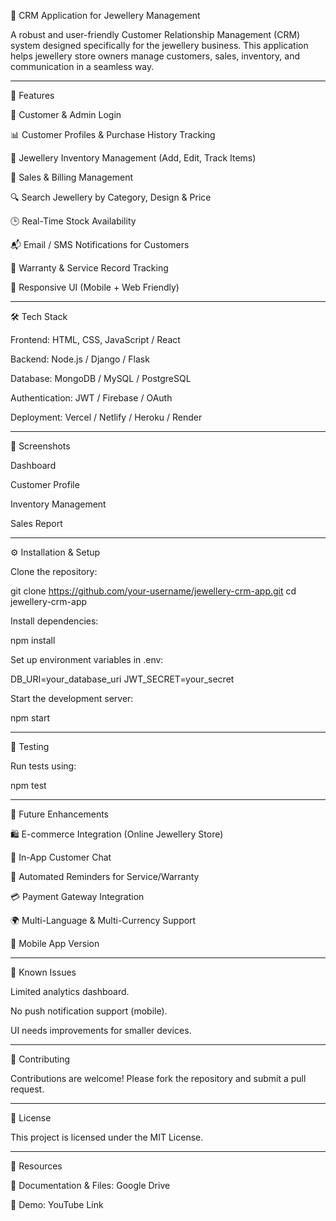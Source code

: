 
💎 CRM Application for Jewellery Management

A robust and user-friendly Customer Relationship Management (CRM) system designed specifically for the jewellery business. This application helps jewellery store owners manage customers, sales, inventory, and communication in a seamless way.


---

🚀 Features

👥 Customer & Admin Login

📊 Customer Profiles & Purchase History Tracking

💍 Jewellery Inventory Management (Add, Edit, Track Items)

🛒 Sales & Billing Management

🔍 Search Jewellery by Category, Design & Price

🕒 Real-Time Stock Availability

📬 Email / SMS Notifications for Customers

📜 Warranty & Service Record Tracking

📱 Responsive UI (Mobile + Web Friendly)



---

🛠️ Tech Stack

Frontend: HTML, CSS, JavaScript / React

Backend: Node.js / Django / Flask

Database: MongoDB / MySQL / PostgreSQL

Authentication: JWT / Firebase / OAuth

Deployment: Vercel / Netlify / Heroku / Render



---

📸 Screenshots

Dashboard

Customer Profile

Inventory Management

Sales Report



---

⚙️ Installation & Setup

Clone the repository:

git clone https://github.com/your-username/jewellery-crm-app.git
cd jewellery-crm-app

Install dependencies:

npm install

Set up environment variables in .env:

DB_URI=your_database_uri
JWT_SECRET=your_secret

Start the development server:

npm start


---

🧪 Testing

Run tests using:

npm test


---

📌 Future Enhancements

🛍️ E-commerce Integration (Online Jewellery Store)

💬 In-App Customer Chat

📆 Automated Reminders for Service/Warranty

💳 Payment Gateway Integration

🌍 Multi-Language & Multi-Currency Support

📱 Mobile App Version



---

🐞 Known Issues

Limited analytics dashboard.

No push notification support (mobile).

UI needs improvements for smaller devices.



---

🤝 Contributing

Contributions are welcome!
Please fork the repository and submit a pull request.


---

📄 License

This project is licensed under the MIT License.


---

🔗 Resources

📂 Documentation & Files: Google Drive

🎥 Demo: YouTube Link

